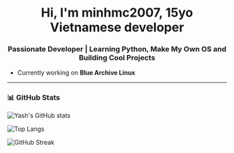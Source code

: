 <h1 align="center">Hi, I'm minhmc2007, 15yo Vietnamese developer </h1>
<h3 align="center">Passionate Developer | Learning Python, Make My Own OS and Building Cool Projects</h3>

- Currently working on **Blue Archive Linux**

---

### 📊 GitHub Stats

![Yash's GitHub stats](https://github-readme-stats.vercel.app/api?username=minhmc2007&show_icons=true&theme=radical)

![Top Langs](https://github-readme-stats.vercel.app/api/top-langs/?username=minhmc2007&layout=compact&theme=radical)

![GitHub Streak](https://github-readme-streak-stats.herokuapp.com/?user=minhmc2007&theme=radical)

